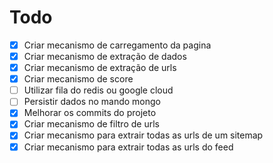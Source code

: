 # Todo

* [x] Criar mecanismo de carregamento da pagina
* [x] Criar mecanismo de extração de dados
* [x] Criar mecanismo de extração de urls
* [X] Criar mecanismo de score
* [ ] Utilizar fila do redis ou google cloud
* [ ] Persistir dados no mando mongo
* [x] Melhorar os commits do projeto
* [x] Criar mecanismo de filtro de urls
* [x] Criar mecanismo para extrair todas as urls de um sitemap
* [x] Criar mecanismo para extrair todas as urls do feed
